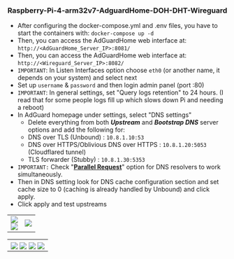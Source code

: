 <h3 align="center">Raspberry-Pi-4-arm32v7-AdguardHome-DOH-DHT-Wireguard</h3>

<p align="center">
  <ul>
  <li>After configuring the docker-compose.yml and .env files, you have to start the containers with: <code>docker-compose up -d</code></li>
  <li>Then, you can access the AdGuardHome web interface at: <code>http://&lt;AdGuardHome_Server_IP&gt;:8081/</code></li>
    <li>Then, you can access the AdGuardHome web interface at: <code>http://&lt;Wireguard_Server_IP&gt;:8082/</code></li>
  <li><code>IMPORTANT</code>: In Listen Interfaces option choose <code>eth0</code> (or another name, it depends on your system) and select next</li>
  <li>Set up <code>username</code> &amp; <code>password</code> and then login admin panel (port :80)</li>
  <li><code>IMPORTANT</code>: In general settings, set "Query logs retention" to 24 hours. (I read that for some people logs fill up which slows down Pi and needing a reboot)</li>
  <li>In AdGuard homepage under settings, select "DNS settings"
  <ul>
  <li>Delete everything from both <em><strong>Upstream</strong></em> and <em><strong>Bootstrap DNS</strong></em> server options and add the following for:</li>
  <li>DNS over TLS (Unbound) : <code>10.8.1.10:53</code></li>
  <li>DNS over HTTPS/Oblivious DNS over HTTPS : <code>10.8.1.20:5053</code> (Cloudflared tunnel)</li>
  <li>TLS forwarder (Stubby) : <code>10.8.1.30:5353</code></li>
  </ul>
  </li>
  <li><code>IMPORTANT:</code> Check "<a href="https://adguard.com/en/blog/in-depth-review-adguard-home.html#dns"><b>Parallel Request</b></a>" option for DNS resolvers to work simultaneously.</li>
  <li>Then in DNS setting look for DNS cache configuration section and set cache size to 0 (caching is already handled by Unbound) and click apply.</li>
  <li>Click apply and test upstreams</li>
</ul>
</p>

<p align="center">
  <table>
    <tr>
      <td width="50%;">
          <img style="display: block;" align="center" src="https://user-images.githubusercontent.com/50296997/175570800-38980dd5-7ef9-4755-9a9f-a2f146ec69f5.png">
          <img style="display: block;" align="center" src="https://user-images.githubusercontent.com/50296997/175570912-0f8ecbc6-2b73-41f9-b1db-13cf29c1df81.png">
      </td>
      <td width="500%;">
          <img style="display: block;" align="center" src="https://user-images.githubusercontent.com/50296997/175571556-ad189bd3-cf44-439a-8ca9-08132bc296fc.png">
      </td>
    </tr>
  </table>
  <table>
    <tr>
      <td width="100%;">
          <img align="center" src="https://user-images.githubusercontent.com/50296997/175570157-668c29b5-c5b2-4cc5-817f-2e1988002f4b.png">
          <img align="center" src="https://user-images.githubusercontent.com/50296997/175570237-a0ef34e6-5da1-46e5-9f0d-2b0b59107f3d.png">
          <img align="center" src="https://user-images.githubusercontent.com/50296997/175570289-6f9ada4d-2a93-4b20-bcdd-c387fd7a1367.png">
          <img align="center" src="https://user-images.githubusercontent.com/50296997/175573061-8d4641e1-f920-45e5-91a5-e57dec1b6885.png">
      </td>
    </tr>
  </table>
</p>
